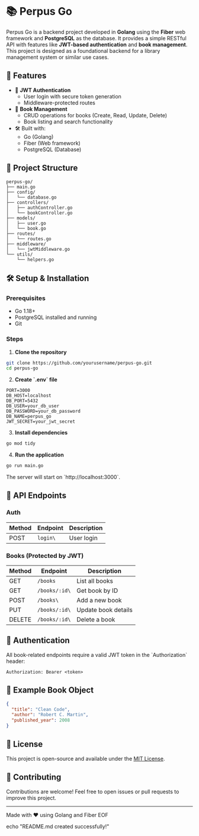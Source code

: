 # 📚 Perpus Go

Perpus Go is a backend project developed in **Golang** using the **Fiber** web framework and **PostgreSQL** as the database. It provides a simple RESTful API with features like **JWT-based authentication** and **book management**. This project is designed as a foundational backend for a library management system or similar use cases.

## 🚀 Features

- 🔐 **JWT Authentication**
  - User login with secure token generation
  - Middleware-protected routes
- 📘 **Book Management**
  - CRUD operations for books (Create, Read, Update, Delete)
  - Book listing and search functionality
- 🛠️ Built with:
  - Go (Golang)
  - Fiber (Web framework)
  - PostgreSQL (Database)

## 🧱 Project Structure

```
perpus-go/
├── main.go
├── config/
│   └── database.go
├── controllers/
│   ├── authController.go
│   └── bookController.go
├── models/
│   ├── user.go
│   └── book.go
├── routes/
│   └── routes.go
├── middleware/
│   └── jwtMiddleware.go
└── utils/
    └── helpers.go
```

## 🛠️ Setup & Installation

### Prerequisites

- Go 1.18+
- PostgreSQL installed and running
- Git

### Steps

1. **Clone the repository**

```bash
git clone https://github.com/yourusername/perpus-go.git
cd perpus-go
```

2. **Create \`.env\` file**

```env
PORT=3000
DB_HOST=localhost
DB_PORT=5432
DB_USER=your_db_user
DB_PASSWORD=your_db_password
DB_NAME=perpus_go
JWT_SECRET=your_jwt_secret
```

3. **Install dependencies**

```bash
go mod tidy
```

4. **Run the application**

```bash
go run main.go
```

The server will start on \`http://localhost:3000\`.

## 🧪 API Endpoints

### Auth

| Method | Endpoint       | Description        |
|--------|----------------|--------------------|
| POST   | `login\`       | User login         |

### Books (Protected by JWT)

| Method | Endpoint       | Description            |
|--------|----------------|------------------------|
| GET    | `/books`       | List all books         |
| GET    | `/books/:id\`  | Get book by ID         |
| POST   | `/books\`      | Add a new book         |
| PUT    | `/books/:id\`  | Update book details    |
| DELETE | `/books/:id\`  | Delete a book          |

## 🔐 Authentication

All book-related endpoints require a valid JWT token in the \`Authorization\` header:

```
Authorization: Bearer <token>
```

## 📘 Example Book Object

```json
{
  "title": "Clean Code",
  "author": "Robert C. Martin",
  "published_year": 2008
}
```

## 📄 License

This project is open-source and available under the [MIT License](LICENSE).

## 🙌 Contributing

Contributions are welcome! Feel free to open issues or pull requests to improve this project.

---

Made with ❤️ using Golang and Fiber
EOF

echo "README.md created successfully!"
